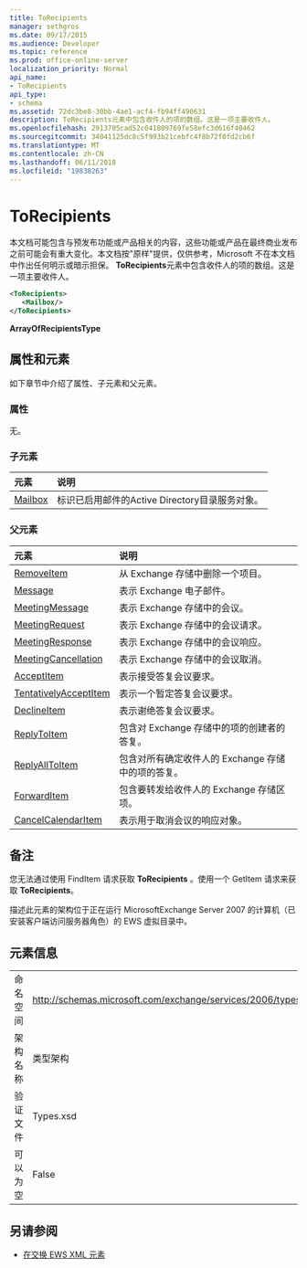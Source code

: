 ```yaml
---
title: ToRecipients
manager: sethgros
ms.date: 09/17/2015
ms.audience: Developer
ms.topic: reference
ms.prod: office-online-server
localization_priority: Normal
api_name:
- ToRecipients
api_type:
- schema
ms.assetid: 72dc3be8-30bb-4ae1-acf4-fb94ff490631
description: ToRecipients元素中包含收件人的项的数组。这是一项主要收件人。
ms.openlocfilehash: 2913705cad52c041809769fe58efc3d616f40462
ms.sourcegitcommit: 34041125dc8c5f993b21cebfc4f8b72f0fd2cb6f
ms.translationtype: MT
ms.contentlocale: zh-CN
ms.lasthandoff: 06/11/2018
ms.locfileid: "19838263"
---
```

# <a name="torecipients"></a>ToRecipients

本文档可能包含与预发布功能或产品相关的内容，这些功能或产品在最终商业发布之前可能会有重大变化。本文档按"原样"提供，仅供参考，Microsoft 不在本文档中作出任何明示或暗示担保。 **ToRecipients**元素中包含收件人的项的数组。这是一项主要收件人。 
  
```xml
<ToRecipients>
   <Mailbox/>
</ToRecipients>
```

 **ArrayOfRecipientsType**
## <a name="attributes-and-elements"></a>属性和元素

如下章节中介绍了属性、子元素和父元素。
  
### <a name="attributes"></a>属性

无。
  
### <a name="child-elements"></a>子元素

|**元素**|**说明**|
|:-----|:-----|
|[Mailbox](mailbox.md) <br/> |标识已启用邮件的Active Directory目录服务对象。  <br/> |
   
### <a name="parent-elements"></a>父元素

|**元素**|**说明**|
|:-----|:-----|
|[RemoveItem](removeitem.md) <br/> |从 Exchange 存储中删除一个项目。  <br/> |
|[Message](message-ex15websvcsotherref.md) <br/> |表示 Exchange 电子邮件。  <br/> |
|[MeetingMessage](meetingmessage.md) <br/> |表示 Exchange 存储中的会议。  <br/> |
|[MeetingRequest](meetingrequest.md) <br/> |表示 Exchange 存储中的会议请求。  <br/> |
|[MeetingResponse](meetingresponse.md) <br/> |表示 Exchange 存储中的会议响应。  <br/> |
|[MeetingCancellation](meetingcancellation.md) <br/> |表示 Exchange 存储中的会议取消。  <br/> |
|[AcceptItem](acceptitem.md) <br/> |表示接受答复会议要求。  <br/> |
|[TentativelyAcceptItem](tentativelyacceptitem.md) <br/> |表示一个暂定答复会议要求。  <br/> |
|[DeclineItem](declineitem.md) <br/> |表示谢绝答复会议要求。  <br/> |
|[ReplyToItem](replytoitem.md) <br/> |包含对 Exchange 存储中的项的创建者的答复。  <br/> |
|[ReplyAllToItem](replyalltoitem.md) <br/> |包含对所有确定收件人的 Exchange 存储中的项的答复。  <br/> |
|[ForwardItem](forwarditem.md) <br/> |包含要转发给收件人的 Exchange 存储区项。  <br/> |
|[CancelCalendarItem](cancelcalendaritem.md) <br/> |表示用于取消会议的响应对象。  <br/> |
   
## <a name="remarks"></a>备注

您无法通过使用 FindItem 请求获取 **ToRecipients** 。使用一个 GetItem 请求来获取 **ToRecipients**。
  
描述此元素的架构位于正在运行 MicrosoftExchange Server 2007 的计算机（已安装客户端访问服务器角色）的 EWS 虚拟目录中。
  
## <a name="element-information"></a>元素信息

|||
|:-----|:-----|
|命名空间  <br/> |http://schemas.microsoft.com/exchange/services/2006/types  <br/> |
|架构名称  <br/> |类型架构  <br/> |
|验证文件  <br/> |Types.xsd  <br/> |
|可以为空  <br/> |False  <br/> |
   
## <a name="see-also"></a>另请参阅



- [在交换 EWS XML 元素](ews-xml-elements-in-exchange.md)

